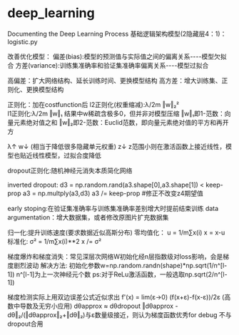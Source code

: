 # deep_learning
Documenting the Deep Learning Process
基础逻辑架构模型(2隐藏层4：1)：logistic.py

改善优化模型：
偏差(bias):模型的预测值与实际值之间的偏离关系----模型欠拟合
方差(variance):训练集准确率和验证集准确率偏离关系----模型过拟合

高偏差：扩大网络结构、延长训练时间、更换模型结构
高方差：增大训练集、正则化、更换模型结构

正则化：加在costfunction后
l2正则化(权重缩减):λ/2m ‖w‖₂²    
l1正则化:λ/2m ‖w‖₁        结果中w稀疏含极多0，但并非对模型压缩
‖w‖₁即1-范数：向量元素绝对值之和
‖w‖₂即2-范数：Euclid范数，即向量元素绝对值的平方和再开方

λ↑ w↓ (相当于降低很多隐藏单元权重) z↓ z范围小则在激活函数上接近线性，模型也贴近线性模型，过拟合度降低

dropout正则化:随机神经元消失本质简化网络

inverted dropout:
d3 = np.random.rand(a3.shape[0],a3.shape[1]) < keep-prop
a3 = np.multply(a3,d3)
a3 /= keep-prop #修正不改变z4期望值

early stoping:在验证集准确率与训练集准确率差别增大时提前结束训练
data argumentation：增大数据集，或者修改原图片扩充数据集

归一化:提升训练速度(要求数据近似高斯分布)
零均值化：
u = 1/m∑x(i)
x = x-u
标准化:
σ² = 1/m∑x(i)**2
x /= σ²

梯度爆炸和梯度消失：常见深层次网络W初始化经n层指数级对loss影响，会是梯度剧烈波动
解决方法:
初始化参数w=np.random.randn(shape)*np.sqrt(1/n^[l-1])
n^[l-1]为上一次神经元个数
ps:对于ReLu激活函数，一般选取np.sqrt(2/n^[l-1])

梯度检测实际上用双边误差公式近似求出 f'(x) = lim(ε->0) (f(x+ε)-f(x-ε))/2ε (高数中导数及无穷小应用)
dθapprox ≈ dθdropout
‖dθapprox - dθ‖₂/(‖dθapprox‖₂+‖dθ‖₂)与ε数量级接近，则认为梯度函数优秀for debug 不与dropout合用
